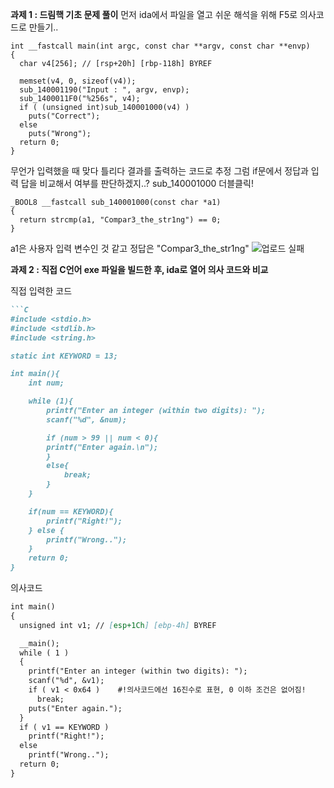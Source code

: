 **과제 1 : 드림핵 기초 문제 풀이**
먼저 ida에서 파일을 열고 쉬운 해석을 위해 F5로 의사코드로 만들기..
```
int __fastcall main(int argc, const char **argv, const char **envp)
{
  char v4[256]; // [rsp+20h] [rbp-118h] BYREF

  memset(v4, 0, sizeof(v4));
  sub_140001190("Input : ", argv, envp);
  sub_1400011F0("%256s", v4);
  if ( (unsigned int)sub_140001000(v4) )
    puts("Correct");
  else
    puts("Wrong");
  return 0;
}
```
무언가 입력했을 때 맞다 틀리다 결과를 출력하는 코드로 추정
그럼 if문에서 정답과 입력 답을 비교해서 여부를 판단하겠지..?
sub_140001000 더블클릭!
```
_BOOL8 __fastcall sub_140001000(const char *a1)
{
  return strcmp(a1, "Compar3_the_str1ng") == 0;
}
```
a1은 사용자 입력 변수인 것 같고 정답은 "Compar3_the_str1ng"
![업로드 실패]()

**과제 2 : 직접 C언어 exe 파일을 빌드한 후, ida로 열어 의사 코드와 비교**

직접 입력한 코드
```markdown
```C
#include <stdio.h>
#include <stdlib.h>
#include <string.h>

static int KEYWORD = 13;

int main(){
    int num;

    while (1){
        printf("Enter an integer (within two digits): ");
        scanf("%d", &num);

        if (num > 99 || num < 0){
        printf("Enter again.\n");
        }
        else{
            break;
        }
    }

    if(num == KEYWORD){
        printf("Right!");
    } else {
        printf("Wrong..");
    }
    return 0;
}
```

의사코드
```markdown
int main()
{
  unsigned int v1; // [esp+1Ch] [ebp-4h] BYREF

  __main();
  while ( 1 )
  {
    printf("Enter an integer (within two digits): ");
    scanf("%d", &v1);
    if ( v1 < 0x64 )    #!의사코드에선 16진수로 표현, 0 이하 조건은 없어짐!
      break;
    puts("Enter again.");
  }
  if ( v1 == KEYWORD )
    printf("Right!");
  else
    printf("Wrong..");
  return 0;
}
```

